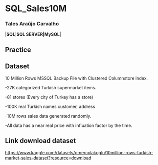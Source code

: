 # SQL_Sales10M

### Tales Araújo Carvalho

|**SQL**|**SQL SERVER|MySQL**|

## Practice

## Dataset

10 Million Rows MSSQL Backup File with Clustered Columnstore Index.

-27K categorized Turkish supermarket items.

-81 stores (Every city of Turkey has a store)

-100K real Turkish names customer, address

-10M rows sales data generated randomly.

-All data has a near real price with influation factor by the time.

## Link download dataset
https://www.kaggle.com/datasets/omercolakoglu/10million-rows-turkish-market-sales-dataset?resource=download
